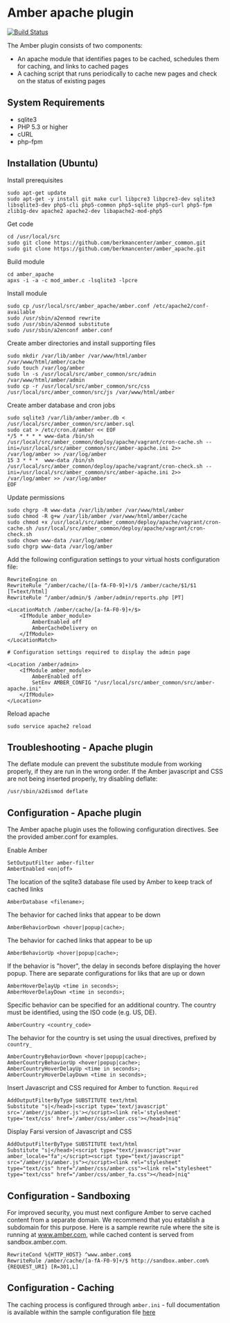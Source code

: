 # Amber apache plugin #

[![Build Status](https://travis-ci.org/berkmancenter/amber_apache.png?branch=master)](https://travis-ci.org/berkmancenter/amber_apache)

The Amber plugin consists of two components:

* An apache module that identifies pages to be cached, schedules them for caching, and links to cached pages
* A caching script that runs periodically to cache new pages and check on the status of existing pages

## System Requirements ##

* sqlite3
* PHP 5.3 or higher
* cURL
* php-fpm

## Installation (Ubuntu) ##

Install prerequisites

    sudo apt-get update
    sudo apt-get -y install git make curl libpcre3 libpcre3-dev sqlite3 libsqlite3-dev php5-cli php5-common php5-sqlite php5-curl php5-fpm zlib1g-dev apache2 apache2-dev libapache2-mod-php5

Get code

    cd /usr/local/src
    sudo git clone https://github.com/berkmancenter/amber_common.git
    sudo git clone https://github.com/berkmancenter/amber_apache.git

Build module

    cd amber_apache
    apxs -i -a -c mod_amber.c -lsqlite3 -lpcre

Install module

    sudo cp /usr/local/src/amber_apache/amber.conf /etc/apache2/conf-available
    sudo /usr/sbin/a2enmod rewrite
    sudo /usr/sbin/a2enmod substitute
    sudo /usr/sbin/a2enconf amber.conf

Create amber directories and install supporting files

    sudo mkdir /var/lib/amber /var/www/html/amber /var/www/html/amber/cache
    sudo touch /var/log/amber
    sudo ln -s /usr/local/src/amber_common/src/admin /var/www/html/amber/admin
    sudo cp -r /usr/local/src/amber_common/src/css /usr/local/src/amber_common/src/js /var/www/html/amber

Create amber database and cron jobs

    sudo sqlite3 /var/lib/amber/amber.db < /usr/local/src/amber_common/src/amber.sql
    sudo cat > /etc/cron.d/amber << EOF
    */5 * * * * www-data /bin/sh /usr/local/src/amber_common/deploy/apache/vagrant/cron-cache.sh --ini=/usr/local/src/amber_common/src/amber-apache.ini 2>> /var/log/amber >> /var/log/amber
    15 3 * * *  www-data /bin/sh /usr/local/src/amber_common/deploy/apache/vagrant/cron-check.sh --ini=/usr/local/src/amber_common/src/amber-apache.ini 2>> /var/log/amber >> /var/log/amber
    EOF

Update permissions

    sudo chgrp -R www-data /var/lib/amber /var/www/html/amber
    sudo chmod -R g+w /var/lib/amber /var/www/html/amber/cache
    sudo chmod +x /usr/local/src/amber_common/deploy/apache/vagrant/cron-cache.sh /usr/local/src/amber_common/deploy/apache/vagrant/cron-check.sh
    sudo chown www-data /var/log/amber
    sudo chgrp www-data /var/log/amber

Add the following configuration settings to your virtual hosts configuration file:

    RewriteEngine on
    RewriteRule ^/amber/cache/([a-fA-F0-9]+)/$ /amber/cache/$1/$1 [T=text/html]
    RewriteRule ^/amber/admin/$ /amber/admin/reports.php [PT]

    <LocationMatch /amber/cache/[a-fA-F0-9]+/$>
        <IfModule amber_module>
            AmberEnabled off
            AmberCacheDelivery on
        </IfModule>
    </LocationMatch>

    # Configuration settings required to display the admin page

    <Location /amber/admin>
        <IfModule amber_module>
            AmberEnabled off
            SetEnv AMBER_CONFIG "/usr/local/src/amber_common/src/amber-apache.ini"
        </IfModule>
    </Location>

Reload apache

    sudo service apache2 reload    

## Troubleshooting - Apache plugin ##

The deflate module can prevent the substitute module from working properly, if they are run in the wrong order. If the Amber javascript and CSS are not being inserted properly, try disabling deflate:

    /usr/sbin/a2dismod deflate


## Configuration - Apache plugin ##

The Amber apache plugin uses the following configuration directives. See the provided amber.conf for examples. 

Enable Amber

    SetOutputFilter amber-filter
    AmberEnabled <on|off>

The location of the sqlite3 database file used by Amber to keep track of cached links

    AmberDatabase <filename>;

The behavior for cached links that appear to be down

    AmberBehaviorDown <hover|popup|cache>;

The behavior for cached links that appear to be up

    AmberBehaviorUp <hover|popup|cache>;

If the behavior is "hover", the delay in seconds before displaying the hover popup. There are separate configurations for liks that are up or down

    AmberHoverDelayUp <time in seconds>;
    AmberHoverDelayDown <time in seconds>;

Specific behavior can be specified for an additional country. The country must be identified, using the ISO code (e.g. US, DE). 

    AmberCountry <country_code>

The behavior for the country is set using the usual directives, prefixed by ```country_```

    AmberCountryBehaviorDown <hover|popup|cache>;
    AmberCountryBehaviorUp <hover|popup|cache>;
    AmberCountryHoverDelayUp <time in seconds>;
    AmberCountryHoverDelayDown <time in seconds>;

Insert Javascript and CSS required for Amber to function. `Required`

    AddOutputFilterByType SUBSTITUTE text/html
    Substitute "s|</head>|<script type='text/javascript' src='/amber/js/amber.js'></script><link rel='stylesheet' type='text/css' href='/amber/css/amber.css'></head>|niq"

Display Farsi version of Javascript and CSS 

    AddOutputFilterByType SUBSTITUTE text/html
    Substitute "s|</head>|<script type="text/javascript">var amber_locale="fa";</script><script type="text/javascript" src="/amber/js/amber.js"></script><link rel="stylesheet" type="text/css" href="/amber/css/amber.css"><link rel="stylesheet" type="text/css" href="/amber/css/amber_fa.css"></head>|niq"

## Configuration - Sandboxing ##

For improved security, you must next configure Amber to serve cached content from a separate domain. We recommend that you establish a subdomain for this purpose. Here is a sample rewrite rule where the site is running at www.amber.com, while cached content is served from sandbox.amber.com.

    RewriteCond %{HTTP_HOST} ^www.amber.com$
    RewriteRule /amber/cache/[a-fA-F0-9]+/$ http://sandbox.amber.com%{REQUEST_URI} [R=301,L]

## Configuration - Caching ##

The caching process is configured through ```amber.ini``` - full documentation is available within the sample configuration file [here](https://github.com/berkmancenter/amber_common/blob/master/src/amber.ini) 
